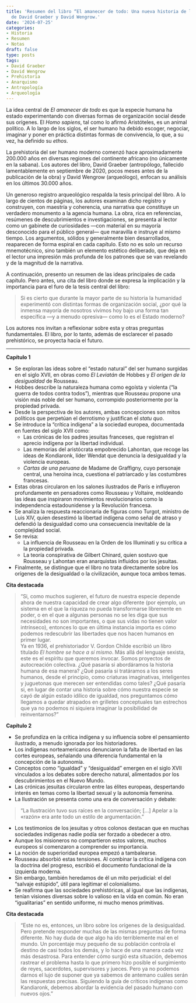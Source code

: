 ```yaml
---
title: 'Resumen del libro “El amanecer de todo: Una nueva historia de la humanidad”
  de David Graeber y David Wengrow.'
date: '2024-07-25'
categories:
- Historia
- Resumen
- Notas
draft: false
type: posts
tags:
- David Graeber
- David Wengrow
- Prehistoria
- Anarquismo
- Antropología
- Arqueología
---
```


La idea central de *El amanecer de todo* es que la especie humana ha estado experimentando con diversas formas de organización social desde sus orígenes. El *Homo sapiens*, tal como lo afirmó Aristóteles, es un animal político. A lo largo de los siglos, el ser humano ha debido escoger, negociar, imaginar y poner en práctica distintas formas de convivencia, lo que, a su vez, ha definido su *ethos*.

La prehistoria del ser humano moderno comenzó hace aproximadamente 200.000 años en diversas regiones del continente africano (no únicamente en la sabana). Los autores del libro, David Graeber (antropólogo, fallecido lamentablemente en septiembre de 2020, pocos meses antes de la publicación de la obra) y David Wengrow (arqueólogo), enfocan su análisis en los últimos 30.000 años.

Un generoso registro arqueológico respalda la tesis principal del libro. A lo largo de cientos de páginas, los autores examinan dicho registro y construyen, con maestría y coherencia, una narrativa que constituye un verdadero monumento a la agencia humana. La obra, rica en referencias, resúmenes de descubrimientos e investigaciones, se presenta al lector como un gabinete de curiosidades —con material en su mayoría desconocido para el público general— que maravilla e instruye al mismo tiempo. Los argumentos, sólidos y generalmente bien desarrollados, reaparecen de forma espiral en cada capítulo. Esto no es solo un recurso mnemotécnico, sino también un elemento estético deliberado, que deja en el lector una impresión más profunda de los patrones que se van revelando y de la magnitud de la narrativa.

A continuación, presento un resumen de las ideas principales de cada capítulo. Pero antes, una cita del libro donde se expresa la implicación y la importancia para el furo de la tesis central del libro:

> Si es cierto que durante la mayor parte de su historia la humanidad experimentó con distintas formas de organización social, ¿por qué la inmensa mayoría de nosotros vivimos hoy bajo una forma tan específica —y a menudo opresiva— como lo es el Estado moderno?

Los autores nos invitan a reflexionar sobre esta y otras preguntas fundamentales. El libro, por lo tanto, además de esclarecer el pasado prehistórico, se proyecta hacia el futuro.

---

**Capítulo 1**

- Se exploran las ideas sobre el “estado natural” del ser humano surgidas en el siglo XVII, en obras como *El Leviatán* de Hobbes y *El origen de la desigualdad* de Rousseau.
- Hobbes describe la naturaleza humana como egoísta y violenta (“la guerra de todos contra todos”), mientras que Rousseau propone una visión más noble del ser humano, corrompido posteriormente por la propiedad privada.
- Desde la perspectiva de los autores, ambas concepciones son mitos políticos que perpetúan el derrotismo y justifican el *statu quo*.
- Se introduce la “crítica indígena” a la sociedad europea, documentada en fuentes del siglo XVII como:
  - Las crónicas de los padres jesuitas franceses, que registran el aprecio indígena por la libertad individual.
  - Las memorias del aristócrata empobrecido Lahontan, que recoge las ideas de Kondiaronk, líder Wendat que denuncia la desigualdad y la violencia europeas.
  - *Cartas de una peruana* de Madame de Graffigny, cuyo personaje central, una heroína inca, cuestiona el patriarcado y las costumbres francesas.
- Estas obras circularon en los salones ilustrados de París e influyeron profundamente en pensadores como Rousseau y Voltaire, moldeando las ideas que inspiraron movimientos revolucionarios como la independencia estadounidense y la Revolución francesa.
- Se analiza la respuesta reaccionaria de figuras como Turgot, ministro de Luis XIV, quien desestimó la libertad indígena como señal de atraso y defendió la desigualdad como una consecuencia inevitable de la complejidad social.
- Se revisa:
  - La influencia de Rousseau en la Orden de los Illuminati y su crítica a la propiedad privada.
  - La teoría conspirativa de Gilbert Chinard, quien sostuvo que Rousseau y Lahontan eran anarquistas influidos por los jesuitas.
- Finalmente, se distingue que el libro no trata directamente sobre los orígenes de la desigualdad o la civilización, aunque toca ambos temas.

**Cita destacada**

> “Si, como muchos sugieren, el futuro de nuestra especie depende ahora de nuestra capacidad de crear algo diferente (por ejemplo, un sistema en el que la riqueza no pueda transformarse libremente en poder, o en el que a algunas personas no se les diga que sus necesidades no son importantes, o que sus vidas no tienen valor intrínseco), entonces lo que en última instancia importa es cómo podemos redescubrir las libertades que nos hacen humanos en primer lugar.  
> Ya en 1936, el prehistoriador V. Gordon Childe escribió un libro titulado *El hombre se hace a sí mismo*. Más allá del lenguaje sexista, este es el espíritu que queremos invocar. Somos proyectos de autocreación colectiva. ¿Qué pasaría si abordáramos la historia humana de esa manera? ¿Qué pasaría si tratáramos a los seres humanos, desde el principio, como criaturas imaginativas, inteligentes y juguetonas que merecen ser entendidas como tales? ¿Qué pasaría si, en lugar de contar una historia sobre cómo nuestra especie se cayó de algún estado idílico de igualdad, nos preguntamos cómo llegamos a quedar atrapados en grilletes conceptuales tan estrechos que ya no podemos ni siquiera imaginar la posibilidad de reinventarnos?”

**Capítulo 2**

- Se profundiza en la crítica indígena y su influencia sobre el pensamiento ilustrado, a menudo ignorada por los historiadores.
- Los indígenas norteamericanos denunciaron la falta de libertad en las cortes europeas, señalando una diferencia fundamental en la concepción de la autonomía.
- Conceptos como “igualdad” y “desigualdad” emergen en el siglo XVII vinculados a los debates sobre derecho natural, alimentados por los descubrimientos en el Nuevo Mundo.
- Las crónicas jesuitas circularon entre las élites europeas, despertando interés en temas como la libertad sexual y la autonomía femenina.
- La Ilustración se presenta como una era de conversación y debate:

> “La Ilustración tuvo sus raíces en la conversación; [...] Apelar a la «razón» era ante todo un estilo de argumentación.”

- Los testimonios de los jesuitas y otros colonos destacan que en muchas sociedades indígenas nadie podía ser forzado a obedecer a otro.
- Aunque los misioneros no compartieron estos valores, muchos europeos sí comenzaron a comprender su importancia.
- La noción de superioridad europea empezó a tambalearse.
- Rousseau absorbió estas tensiones. Al combinar la crítica indígena con la doctrina del progreso, escribió el documento fundacional de la izquierda moderna.
- Sin embargo, también heredamos de él un mito perjudicial: el del “salvaje estúpido”, útil para legitimar el colonialismo.
- Se reafirma que las sociedades prehistóricas, al igual que las indígenas, tenían visiones diversas sobre lo valioso en la vida en común. No eran “igualitarias” en sentido uniforme, ni mucho menos primitivas.

**Cita destacada**

> “Este no es, entonces, un libro sobre los orígenes de la desigualdad. Pero pretende responder muchas de las mismas preguntas de forma diferente. No hay duda de que algo ha ido terriblemente mal en el mundo. Un porcentaje muy pequeño de su población controla el destino de casi todos los demás, y lo hace de una manera cada vez más desastrosa. Para entender cómo surgió esta situación, debemos rastrear el problema hasta lo que primero hizo posible el surgimiento de reyes, sacerdotes, supervisores y jueces. Pero ya no podemos darnos el lujo de suponer que ya sabemos de antemano cuáles serán las respuestas precisas. Siguiendo la guía de críticos indígenas como Kandiaronk, debemos abordar la evidencia del pasado humano con nuevos ojos.”
